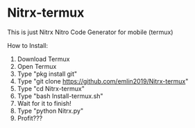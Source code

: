 # Nitrx-termux
This is just Nitrx Nitro Code Generator for mobile (termux)


How to Install:

1. Download Termux
2. Open Termux
3. Type "pkg install git"
4. Type "git clone https://github.com/emlin2019/Nitrx-termux"
5. Type "cd Nitrx-termux"
6. Type "bash Install-termux.sh"
7. Wait for it to finish!
8. Type "python Nitrx.py"
9. Profit???
